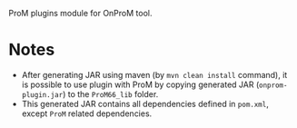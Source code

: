 ProM plugins module for OnProM tool.

# Notes
- After generating JAR using maven (by `mvn clean install` command), it is possible to use plugin with ProM by copying generated JAR (`onprom-plugin.jar`) to the `ProM66_lib` folder.
- This generated JAR contains all dependencies defined in `pom.xml`, except `ProM` related dependencies.